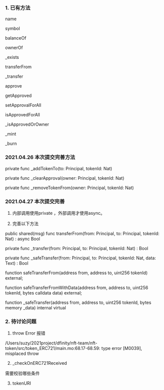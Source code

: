
### 1. 已有方法

name

symbol

balanceOf

ownerOf

_exists

transferFrom

_transfer

approve

getApproved


setApprovalForAll

isApprovedForAll

_isApprovedOrOwner

_mint

_burn


### 2021.04.26 本次提交完善方法

private func _addTokenTo(to: Principal, tokenId: Nat) 

private func _clearApproval(owner: Principal, tokenId: Nat) 

private func _removeTokenFrom(owner: Principal, tokenId: Nat)


### 2021.04.27 本次提交完善

1. 内部调用使用private ，外部调用才使用async。

2. 完善以下方法

public shared(msg) func transferFrom(from: Principal, to: Principal, tokenId: Nat) : async Bool 

private func _transfer(from: Principal, to: Principal, tokenId: Nat) :  Bool 

private func _safeTransfer(from: Principal, to: Principal, tokenId: Nat, data: Text) :  Bool 

function safeTransferFrom(address from, address to, uint256 tokenId) external;

function safeTransferFromWithData(address from, address to, uint256 tokenId, bytes calldata data) external;

function _safeTransfer(address from, address to, uint256 tokenId, bytes memory _data) internal virtual


### 2. 待讨论问题

1. throw Error 报错

/Users/suzy/2021project/dfinity/nft-team/nft-token/src/token_ERC721/main.mo:68.17-68.59: type error [M0039], misplaced throw

2. _checkOnERC721Received

需要校验哪些条件

3. tokenURI  





